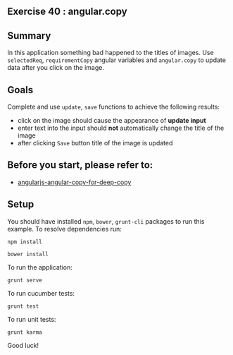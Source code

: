 ## Exercise 40 : angular.copy

## Summary
In this application something bad happened to the titles of images. Use `selectedReq`, `requirementCopy` angular variables and `angular.copy` to update data 
after you click on the image.


## Goals

Complete and use `update`, `save` functions to achieve the following results:

* click on the image should cause the appearance of **update input**
* enter text into the input should **not** automatically change the title of the image
* after clicking `Save` button title of the image is updated

## Before you start, please refer to:
* [angularjs-angular-copy-for-deep-copy](https://egghead.io/lessons/angularjs-angular-copy-for-deep-copy)

## Setup
 You should have installed `npm`, `bower`, `grunt-cli`  packages to run this example. To resolve dependencies run:

```
npm install
```

```
bower install
```

To run the application:

```
grunt serve
```

To run cucumber tests:

```
grunt test
```

To run unit tests:

```
grunt karma
```

Good luck!
